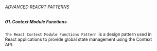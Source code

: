 ###### ADVANCED REACRT PATTERNS

##### 01. Context Module Functions

`The React Context Module Functions Pattern `is a design pattern used in React applications to provide global state management using the Context API.